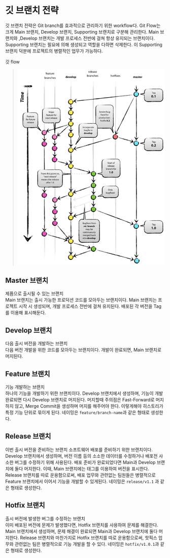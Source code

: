 # 깃 브랜치 전략  
깃 브랜치 전략은 Git branch를 효과적으로 관리하기 위한 workflow다. Git Flow는 크게 Main 브랜치, Develop 브랜치, Supporting 브랜치로 구분해 관리한다. Main 브랜치와 ,Develop 브랜치는 개발 프로세스 전반에 걸쳐 항상 유지되는 브랜치이다. Supporting 브랜치는 필요에 의해 생성되고 역할을 다하면 삭제한다. 이 Supporting 브랜치 덕분에 프로젝트의 병렬적인 업무가 가능하다. 

깃 flow
> ![Git-Flow](./git-flow.png)

## Master 브랜치
제픔으로 출시될 수 있는 브랜치   
Main 브랜치는 출시 가능한 프로덕션 코드를 모아두는 브랜치이다. Main 브랜치는 프로젝트 시작 시 생성되며, 개발 프로세스 전반에 걸쳐 유지된다. 배포된 각 버전을 Tag를 이용해 표시해둔다. 

## Develop 브랜치
다음 출시 버전을 개발하는 브랜치  
다음 버전 개발을 위한 코드를 모아두는 브랜치이다. 개발이 완료되면, Main 브랜치로 머지된다.

## Feature 브랜치  
기능 개발하는 브랜치  
하나의 기능을 개발하기 위한 브랜치이다. Develop 브랜치에서 생성하며, 기능이 개발 완료되면 다시 Develop 브랜치로 머지된다. 머지할때 주의점은 Fast-Forward로 머지하지 않고, Merge Commit을 생성하며 머지를 해주어야 한다. 이렇게해야 히스토리가 특정 기능 단위로 묶이게 된다.
네이밍은 `feature/branch-name`과 같은 형태로 생성한다.

## Release 브랜치  
이번 출시 버전을 준비하는 브랜치
소프트웨어 배포를 준비하기 위한 브랜치이다. Develop 브랜치에서 생성하며, 버전 이름 등의 소소한 데이터를 수정하거나 배포전 사소한 버그를 수정하기 위해 사용된다. 배포 준비가 완료되었다면 Main과 Develop 브랜치에 둘다 머지한다. 이때, Main 브랜치에는 태그를 이용하여 버전을 표시한다.
Release 브랜치를 따로 운용함으로써, 배포 업무와 관련없는 팀원들은 병렬적으로 Feature 브랜치에서 이어서 기능을 개발할 수 있게된다.
네이밍은 `release/v1.1` 과 같은 형태로 생성한다.

## Hotfix 브랜치
출시 버전에 발생한 버그를 수정하는 브랜치  
이미 배포된 버전에 문제가 발생했다면, Hotfix 브랜치를 사용하여 문제를 해결한다. Main 브랜치에서 생성하며, 문제 해결이 완료되면 Main과 Develop 브랜치에 둘다 머지한다.
Release 브랜치와 마찬가지로 Hotfix 브랜치를 따로 운용함으로써, 핫픽스 업무와 관련없는 팀은 병렬적으로 기능 개발을 할 수 있다.
네이밍은 `hotfix/v1.0.1`과 같은 형태로 생성한다.
